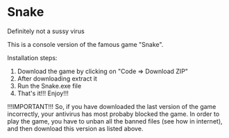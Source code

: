 # Snake
Definitely not a sussy virus

This is a console version of the famous game "Snake".

Installation steps:
1. Download the game by clicking on "Code => Download ZIP"
2. After downloading extract it
3. Run the Snake.exe file
4. That's it!!! Enjoy!!!

!!!IMPORTANT!!!
So, if you have downloaded the last version of the game incorrectly, your antivirus has most probaby blocked
the game. In order to play the game, you have to unban all the banned files (see how in internet), and then download this version as listed above.

